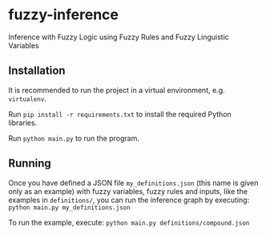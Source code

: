 # fuzzy-inference

Inference with Fuzzy Logic using Fuzzy Rules and Fuzzy Linguistic Variables

## Installation

It is recommended to run the project in a virtual environment, e.g. `virtualenv`.

Run `pip install -r requirements.txt` to install the required Python libraries.

Run `python main.py` to run the program.

## Running

Once you have defined a JSON file `my_definitions.json`
(this name is given only as an example) with fuzzy variables,
fuzzy rules and inputs, like the examples in `definitions/`,
you can run the inference graph by executing:
  `python main.py my_definitions.json`

To run the example, execute:
  `python main.py definitions/compound.json`
